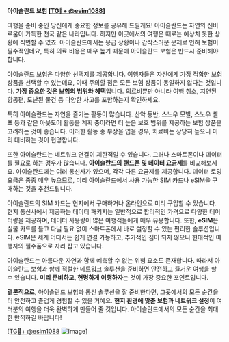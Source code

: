 **아이슬란드 보험 [[TG💪+ @esim1088](https://t.me/s/esim1088)]**

여행을 준비 중인 당신에게 중요한 정보를 공유해 드릴게요! 아이슬란드는 자연의 신비로움이 가득한 천국 같은 나라입니다. 하지만 이곳에서의 여행은 때로는 예상치 못한 상황에 직면할 수 있죠. 아이슬란드에서는 응급 상황이나 갑작스러운 문제로 인해 보험이 필수적인데요, 특히 의료 비용은 매우 높기 때문에 아이슬란드 보험은 반드시 준비해야 합니다.

아이슬란드 보험은 다양한 선택지를 제공합니다. 여행자들은 자신에게 가장 적합한 보험 상품을 선택할 수 있는데요, 이때 주의할 점은 모든 보험 상품이 동일하지 않다는 것입니다. **가장 중요한 것은 보험의 범위와 혜택**입니다. 의료비뿐만 아니라 여행 취소, 지연된 항공편, 도난된 물건 등 다양한 사고를 포함하는지 확인하세요.

특히 아이슬란드는 자연을 즐기는 활동이 많습니다. 산악 등반, 스노우 모빌, 스노우 셀프 등과 같은 아웃도어 활동을 계획 중이라면 더 높은 보호 범위를 제공하는 보험 상품을 고려하는 것이 좋습니다. 이러한 활동 중 부상을 입을 경우, 치료비는 상당히 높으니 미리 대비하는 것이 현명합니다.

또한 아이슬란드는 네트워크 연결이 제한적일 수 있습니다. 그러나 스마트폰이나 데이터를 필요로 하는 경우가 많습니다. **아이슬란드의 핸드폰 및 데이터 요금제**를 비교해보세요. 아이슬란드에는 여러 통신사가 있으며, 각각 다른 요금제를 제공합니다. 데이터 로밍 요금은 종종 매우 높으므로, 미리 아이슬란드에서 사용 가능한 SIM 카드나 eSIM을 구매하는 것을 추천드립니다.

아이슬란드의 SIM 카드는 현지에서 구매하거나 온라인으로 미리 구입할 수 있습니다. 현지 통신사에서 제공하는 데이터 패키지는 일반적으로 합리적인 가격으로 다양한 데이터량을 제공하며, 데이터 사용량이 많은 여행객들에게 매우 유용합니다. 또한, **eSIM**은 실물 카드를 들고 다닐 필요 없이 스마트폰에서 바로 설정할 수 있는 편리한 솔루션입니다. eSIM은 세계 어디서든 쉽게 연결 가능하고, 추가적인 짐이 되지 않으니 현대적인 여행자의 필수품으로 자리 잡고 있습니다.

아이슬란드는 아름다운 자연과 함께 예측할 수 없는 위험 요소도 존재합니다. 따라서 아이슬란드 보험과 함께 적절한 네트워크 솔루션을 준비하면 안전하고 즐거운 여행을 할 수 있습니다. **미리 준비하고, 현명하게 여행하자**는 것이 가장 중요한 포인트입니다.

**결론적으로**, 아이슬란드 보험과 통신 솔루션을 잘 준비한다면, 그곳에서의 모든 순간을 더 안전하고 즐겁게 경험할 수 있을 거예요. **현지 환경에 맞춘 보험과 네트워크 설정**이 여러분의 여행을 더욱 완벽하게 만들어 줄 것입니다. 아이슬란드에서의 모든 순간을 최대한 만끽하길 바랍니다!

[[TG💪+ @esim1088](https://t.me/s/esim1088) ![Image](https://i.postimg.cc/Y0z9fWf4/image.png)]
